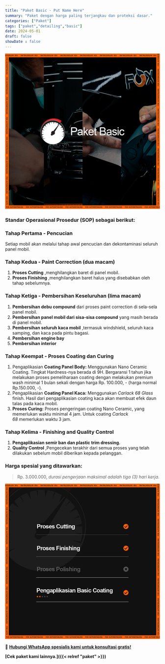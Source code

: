 ```yaml
---
title: "Paket Basic - Put Name Here"
summary: "Paket dengan harga paling terjangkau dan proteksi dasar."
categories: ["Paket"]
tags: ["paket","detailing","basic"]
date: 2024-05-01
draft: false
showDate : false
---
```


![Thumbnail Paket Basic - Put Name Here](basic.png)

### Standar Operasional Prosedur (SOP) sebagai berikut:

### **Tahap Pertama - Pencucian**

Setiap mobil akan melalui tahap awal pencucian dan dekontaminasi seluruh panel mobil.

### **Tahap Kedua - Paint Correction (dua macam)**

1.  **Proses Cutting** ,menghilangkan baret di panel mobil.
2.  **Proses Finishing** ,menghilangkan baret halus yang disebabkan oleh tahap sebelumnya.

### **Tahap Ketiga - Pembersihan Keseluruhan (lima macam)**

1.  **Pembersihan debu compound** dari proses paint correction di sela-sela panel mobil.
2.  **Pembersihan panel mobil dari sisa-sisa compound** yang masih berada di panel mobil.
3.  **Pembersihan seluruh kaca mobil** ,termasuk windshield, seluruh kaca samping, dan kaca pada pintu bagasi.
4.  **Pembersihan engine bay**
5.  **Pembersihan interior**

### **Tahap Keempat - Proses Coating dan Curing**

1.  Pengaplikasian **Coating Panel Body:** Menggunakan Nano Ceramic Coating. Tingkat Hardness-nya berada di 9H. Bergaransi 1 tahun jika melakukan proses pemeliharaan coating dengan melakukan premium wash minimal 1 bulan sekali dengan harga Rp. 100.000, - (harga normal Rp.150.000, -).
2.  Pengaplikasian **Coating Panel Kaca:** Menggunakan _Carlack 68 Glass_ finish. Hasil dari pengaplikasian coating kaca akan membuat efek daun talas pada kaca mobil.
3.  **Proses Curing:** Proses pengeringan coating Nano Ceramic, yang memerlukan waktu minimal 4 jam. Untuk coating _Carlack 68_ memerlukan waktu 3 jam.

### **Tahap Kelima - Finishing and Quality Control**

1.  **Pengaplikasian semir ban dan plastic trim dressing.**
2.  **Quality Control** ,Pengecekan terakhir dari semua proses yang telah dilakukan sebelum mobil diberikan kepada pelanggan.

### **Harga spesial yang ditawarkan:**
> Rp. 3.000.000, _durasi pengerjaan maksimal adalah tiga (3) hari kerja._

![Sekilas Tentang Paket Basic - Put Name Here](basic2.jpg)

📲 [**Hubungi WhatsApp spesialis kami untuk konsultasi gratis!**](https://wa.me/628123456789)

**[Cek paket kami lainnya.]({{< relref "paket" >}})**